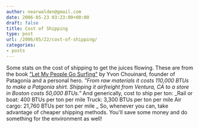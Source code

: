 ```yaml
---
author: nearwalden@gmail.com
date: 2006-05-23 03:23:00+00:00
draft: false
title: Cost of Shipping
type: post
url: /2006/05/22/cost-of-shipping/
categories:
- posts
---
```


Some stats on the cost of shipping to get the juices flowing.  These are from the book ["Let My People Go Surfing"](http://www.amazon.com/gp/product/1594200726/sr=8-1/qid=1142692566/ref=pd_bbs_1/002-0184145-0020041?%5Fencoding=UTF8) by Yvon Chouinard, founder of Patagonia and a personal hero.
_"From raw materials it costs 110,000 BTUs to make a Patgonia shirt.  Shipping it airfreight from Ventura, CA to a store in Boston costs 50,000 BTUs."_
And generically, cost to ship per ton:
_Rail or boat: 400 BTUs per ton per mile
Truck: 3,300 BTUs per ton per mile
Air cargo: 21,760 BTUs per ton per mile
_
So, whenever you can, take advantage of cheaper shipping methods.  You'll save some money and do something for the environment as well!



